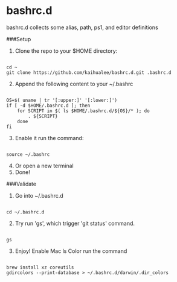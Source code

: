 bashrc.d
========

bashrc.d collects some alias, path, ps1, and editor definitions

###Setup

1. Clone the repo to your $HOME directory:
<pre><code>
cd ~
git clone https://github.com/kaihualee/bashrc.d.git .bashrc.d 
</code></pre>
2. Append the following content to your ~/.bashrc
<pre><code>
OS=$( uname | tr '[:upper:]' '[:lower:]')
if [ -d $HOME/.bashrc.d ]; then
    for SCRIPT in $( ls $HOME/.bashrc.d/${OS}/* ); do
        . ${SCRIPT}
    done
fi
</code></pre>
3. Enable it run the command:
<pre><code>
source ~/.bashrc
</code></pre>
4. Or open a new terminal
5. Done!

###Validate
1. Go into ~/.bashrc.d
<pre><code>
cd ~/.bashrc.d 
</code></pre>
2. Try run 'gs', which trigger 'git status' command.
<pre><code>
gs 
</code></pre>
3. Enjoy!
Enable Mac ls Color run the command
<pre><code>
brew install xz coreutils
gdircolors --print-database > ~/.bashrc.d/darwin/.dir_colors
</code></pre>

